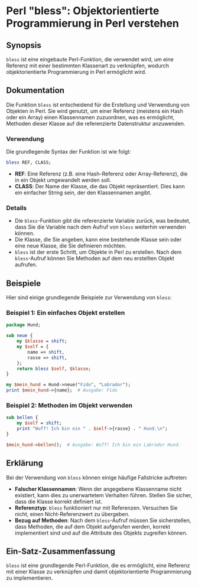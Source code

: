 <!--
Meta Description: # Perl "bless": Objektorientierte Programmierung in Perl verstehen ## Synopsis `bless` ist eine eingebaute Perl-Funktion, die verwendet wird, um eine ...
Meta Keywords: die, bless, perl, klasse, eine
-->

# Perl "bless": Objektorientierte Programmierung in Perl verstehen

## Synopsis
`bless` ist eine eingebaute Perl-Funktion, die verwendet wird, um eine Referenz mit einer bestimmten Klassenart zu verknüpfen, wodurch objektorientierte Programmierung in Perl ermöglicht wird.

## Dokumentation
Die Funktion `bless` ist entscheidend für die Erstellung und Verwendung von Objekten in Perl. Sie wird genutzt, um einer Referenz (meistens ein Hash oder ein Array) einen Klassennamen zuzuordnen, was es ermöglicht, Methoden dieser Klasse auf die referenzierte Datenstruktur anzuwenden.

### Verwendung
Die grundlegende Syntax der Funktion ist wie folgt:

```perl
bless REF, CLASS;
```

- **REF**: Eine Referenz (z.B. eine Hash-Referenz oder Array-Referenz), die in ein Objekt umgewandelt werden soll.
- **CLASS**: Der Name der Klasse, die das Objekt repräsentiert. Dies kann ein einfacher String sein, der den Klassennamen angibt.

### Details
- Die `bless`-Funktion gibt die referenzierte Variable zurück, was bedeutet, dass Sie die Variable nach dem Aufruf von `bless` weiterhin verwenden können.
- Die Klasse, die Sie angeben, kann eine bestehende Klasse sein oder eine neue Klasse, die Sie definieren möchten.
- `bless` ist der erste Schritt, um Objekte in Perl zu erstellen. Nach dem `bless`-Aufruf können Sie Methoden auf dem neu erstellten Objekt aufrufen.

## Beispiele
Hier sind einige grundlegende Beispiele zur Verwendung von `bless`:

### Beispiel 1: Ein einfaches Objekt erstellen
```perl
package Hund;

sub neue {
    my $klasse = shift;
    my $self = {
        name => shift,
        rasse => shift,
    };
    return bless $self, $klasse;
}

my $mein_hund = Hund->neue("Fido", "Labrador");
print $mein_hund->{name};  # Ausgabe: Fido
```

### Beispiel 2: Methoden im Objekt verwenden
```perl
sub bellen {
    my $self = shift;
    print "Wuff! Ich bin ein " . $self->{rasse} . " Hund.\n";
}

$mein_hund->bellen();  # Ausgabe: Wuff! Ich bin ein Labrador Hund.
```

## Erklärung
Bei der Verwendung von `bless` können einige häufige Fallstricke auftreten:

- **Falscher Klassennamen**: Wenn der angegebene Klassenname nicht existiert, kann dies zu unerwartetem Verhalten führen. Stellen Sie sicher, dass die Klasse korrekt definiert ist.
- **Referenztyp**: `bless` funktioniert nur mit Referenzen. Versuchen Sie nicht, einen Nicht-Referenzwert zu übergeben.
- **Bezug auf Methoden**: Nach dem `bless`-Aufruf müssen Sie sicherstellen, dass Methoden, die auf dem Objekt aufgerufen werden, korrekt implementiert sind und auf die Attribute des Objekts zugreifen können.

## Ein-Satz-Zusammenfassung
`bless` ist eine grundlegende Perl-Funktion, die es ermöglicht, eine Referenz mit einer Klasse zu verknüpfen und damit objektorientierte Programmierung zu implementieren.